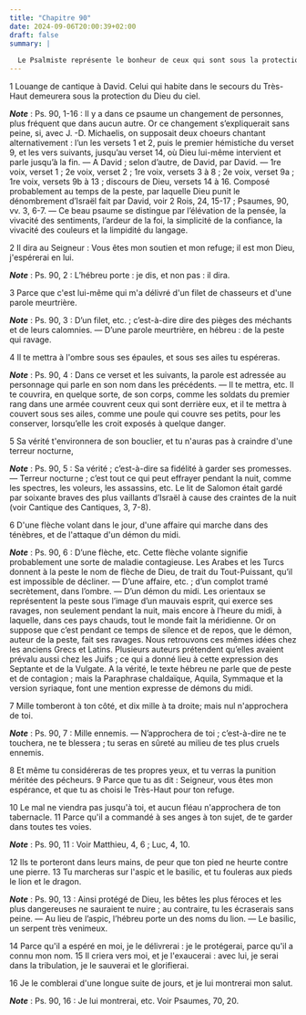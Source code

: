 ```yaml
---
title: "Chapitre 90"
date: 2024-09-06T20:00:39+02:00
draft: false
summary: |
  
  Le Psalmiste représente le bonheur de ceux qui sont sous la protection de Dieu, et qui mettent en lui leur confiance.
---
```



1 Louange de cantique à David. Celui qui habite dans le secours du Très-Haut demeurera sous la protection du Dieu du ciel.

***Note*** :  Ps. 90, 1-16 : Il y a dans ce psaume un changement de personnes, plus fréquent que dans aucun autre. Or ce changement s’expliquerait sans peine, si, avec J. -D. Michaelis, on supposait deux choeurs chantant alternativement : l’un les versets 1 et 2, puis le premier hémistiche du verset 9, et les vers suivants, jusqu’au verset 14, où Dieu lui-même intervient et parle jusqu’à la fin. ― A David ; selon d’autre, de David, par David. ― 1re voix, verset 1 ; 2e voix, verset 2 ; 1re voix, versets 3 à 8 ; 2e voix, verset 9a ; 1re voix, versets 9b à 13 ; discours de Dieu, versets 14 à 16. Composé probablement au temps de la peste, par laquelle Dieu punit le dénombrement d’Israël fait par David, voir 2 Rois, 24, 15-17 ; Psaumes, 90, vv. 3, 6-7. ― Ce beau psaume se distingue par l’élévation de la pensée, la vivacité des sentiments, l’ardeur de la foi, la simplicité de la confiance, la vivacité des couleurs et la limpidité du langage.

2 Il dira au Seigneur : Vous êtes mon soutien et mon refuge; il est mon Dieu, j'espérerai en lui.

***Note*** :  Ps. 90, 2 : L’hébreu porte : je dis, et non pas : il dira.


3 Parce que c'est lui-même qui m'a délivré d'un filet de chasseurs et d'une parole meurtrière.

***Note*** :  Ps. 90, 3 : D’un filet, etc. ; c’est-à-dire dire des pièges des méchants et de leurs calomnies. ― D’une parole meurtrière, en hébreu : de la peste qui ravage.

4 Il te mettra à l'ombre sous ses épaules, et sous ses ailes tu espéreras.

***Note*** :  Ps. 90, 4 : Dans ce verset et les suivants, la parole est adressée au personnage qui parle en son nom dans les précédents. ― Il te mettra, etc. Il te couvrira, en quelque sorte, de son corps, comme les soldats du premier rang dans une armée couvrent ceux qui sont derrière eux, et il te mettra à couvert sous ses ailes, comme une poule qui couvre ses petits, pour les conserver, lorsqu’elle les croit exposés à quelque danger.


5 Sa vérité t'environnera de son bouclier, et tu n'auras pas à craindre d'une terreur nocturne,

***Note*** :  Ps. 90, 5 : Sa vérité ; c’est-à-dire sa fidélité à garder ses promesses. ― Terreur nocturne ; c’est tout ce qui peut effrayer pendant la nuit, comme les spectres, les voleurs, les assassins, etc. Le lit de Salomon était gardé par soixante braves des plus vaillants d’Israël à cause des craintes de la nuit (voir Cantique des Cantiques, 3, 7-8).

6 D'une flèche volant dans le jour, d'une affaire qui marche dans des ténèbres, et de l'attaque d'un démon du midi.

***Note*** :  Ps. 90, 6 : D’une flèche, etc. Cette flèche volante signifie probablement une sorte de maladie contagieuse. Les Arabes et les Turcs donnent à la peste le nom de flèche de Dieu, de trait du Tout-Puissant, qu’il est impossible de décliner. ― D’une affaire, etc. ; d’un complot tramé secrètement, dans l’ombre. ― D’un démon du midi. Les orientaux se représentent la peste sous l’image d’un mauvais esprit, qui exerce ses ravages, non seulement pendant la nuit, mais encore à l’heure du midi, à laquelle, dans ces pays chauds, tout le monde fait la méridienne. Or on suppose que c’est pendant ce temps de silence et de repos, que le démon, auteur de la peste, fait ses ravages. Nous retrouvons ces mêmes idées chez les anciens Grecs et Latins. Plusieurs auteurs prétendent qu’elles avaient prévalu aussi chez les Juifs ; ce qui a donné lieu à cette expression des Septante et de la Vulgate. A la vérité, le texte hébreu ne parle que de peste et de contagion ; mais la Paraphrase chaldaïque, Aquila, Symmaque et la version
syriaque, font une mention expresse de démons du midi.


7 Mille tomberont à ton côté, et dix mille à ta droite; mais nul n'approchera de toi.

***Note*** :  Ps. 90, 7 : Mille ennemis. ― N’approchera de toi ; c’est-à-dire ne te touchera, ne te blessera ; tu seras en sûreté au milieu de tes plus cruels ennemis.

8 Et même tu considéreras de tes propres yeux, et tu verras la punition méritée des pécheurs. 9 Parce que tu as dit : Seigneur, vous êtes mon espérance, et que tu as choisi le Très-Haut pour ton refuge.


10 Le mal ne viendra pas jusqu'à toi, et aucun fléau n'approchera de ton tabernacle. 11 Parce qu'il a commandé à ses anges à ton sujet, de te garder dans toutes tes voies.

***Note*** :  Ps. 90, 11 : Voir Matthieu, 4, 6 ; Luc, 4, 10.


12 Ils te porteront dans leurs mains, de peur que ton pied ne heurte contre une pierre. 13 Tu marcheras sur l'aspic et le basilic, et tu fouleras aux pieds le lion et le dragon.

***Note*** :  Ps. 90, 13 : Ainsi protégé de Dieu, les bêtes les plus féroces et les plus dangereuses ne sauraient te nuire ; au contraire, tu les écraserais sans peine. ― Au lieu de l’aspic, l’hébreu porte un des noms du lion. ― Le basilic, un serpent très venimeux.


14 Parce qu'il a espéré en moi, je le délivrerai : je le protégerai, parce qu'il a connu mon nom. 15 Il criera vers moi, et je l'exaucerai : avec lui, je serai dans la tribulation, je le sauverai et le glorifierai.


16 Je le comblerai d'une longue suite de jours, et je lui montrerai mon salut.

***Note*** :  Ps. 90, 16 : Je lui montrerai, etc. Voir Psaumes, 70, 20.

